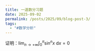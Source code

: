 ```yaml
---
title: 一道数分习题
date: 2025-09-02
permalink: /posts/2025/09/blog-post-3/
tags:
  - "#数学分析"
---
```

证明：$\lim_{n\to+\infty}\int_{0}^{\pi}\sin^{n}x~\mathrm{d}x=0$
